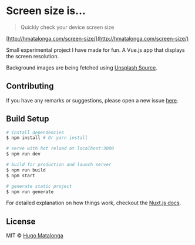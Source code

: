 # Screen size is...

> Quickly check your device screen size

[http://hmatalonga.com/screen-size/](http://hmatalonga.com/screen-size/)

Small experimental project I have made for fun. A Vue.js app that displays the screen resolution.

Background images are being fetched using [Unsplash Source](https://source.unsplash.com/).

## Contributing

If you have any remarks or suggestions, please open a new issue [here](https://github.com/hmatalonga/screen-size/issues).

## Build Setup

``` bash
# install dependencies
$ npm install # Or yarn install

# serve with hot reload at localhost:3000
$ npm run dev

# build for production and launch server
$ npm run build
$ npm start

# generate static project
$ npm run generate
```

For detailed explanation on how things work, checkout the [Nuxt.js docs](https://github.com/nuxt/nuxt.js).

## License

MIT © [Hugo Matalonga](http://hmatalonga.com)
